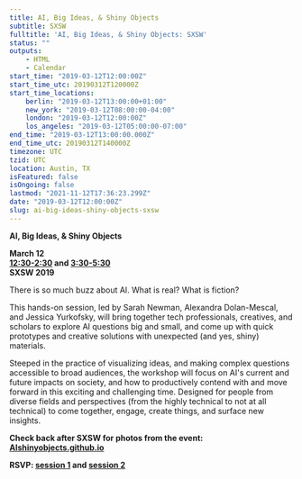 ```yaml
---
title: AI, Big Ideas, & Shiny Objects
subtitle: SXSW
fulltitle: 'AI, Big Ideas, & Shiny Objects: SXSW'
status: ""
outputs:
    - HTML
    - Calendar
start_time: "2019-03-12T12:00:00Z"
start_time_utc: 20190312T120000Z
start_time_locations:
    berlin: "2019-03-12T13:00:00+01:00"
    new_york: "2019-03-12T08:00:00-04:00"
    london: "2019-03-12T12:00:00Z"
    los_angeles: "2019-03-12T05:00:00-07:00"
end_time: "2019-03-12T13:00:00.000Z"
end_time_utc: 20190312T140000Z
timezone: UTC
tzid: UTC
location: Austin, TX
isFeatured: false
isOngoing: false
lastmod: "2021-11-12T17:36:23.299Z"
date: "2019-03-12T12:00:00Z"
slug: ai-big-ideas-shiny-objects-sxsw
---
```

**AI, Big Ideas, & Shiny Objects**

**March 12<br />
[12:30-2:30](https://schedule.sxsw.com/2019/events/PP81238) and [3:30-5:30](https://schedule.sxsw.com/2019/events/PP103157)<br />
SXSW 2019**


There is so much buzz about AI. What is real? What is fiction?

This hands-on session, led by Sarah Newman, Alexandra Dolan-Mescal, and Jessica Yurkofsky, will bring together tech professionals, creatives, and scholars to explore AI questions big and small, and come up with quick prototypes and creative solutions with unexpected (and yes, shiny) materials.

Steeped in the practice of visualizing ideas, and making complex questions accessible to broad audiences, the workshop will focus on AI's current and future impacts on society, and how to productively contend with and move forward in this exciting and challenging time. Designed for people from diverse fields and perspectives (from the highly technical to not at all technical) to come together, engage, create things, and surface new insights.

**Check back after SXSW for photos from the event:<br />
[AIshinyobjects.github.io](https://aishinyobjects.github.io/)**

**RSVP: [session 1](https://schedule.sxsw.com/2019/events/PP81238) and [session 2](https://schedule.sxsw.com/2019/events/PP103157)**